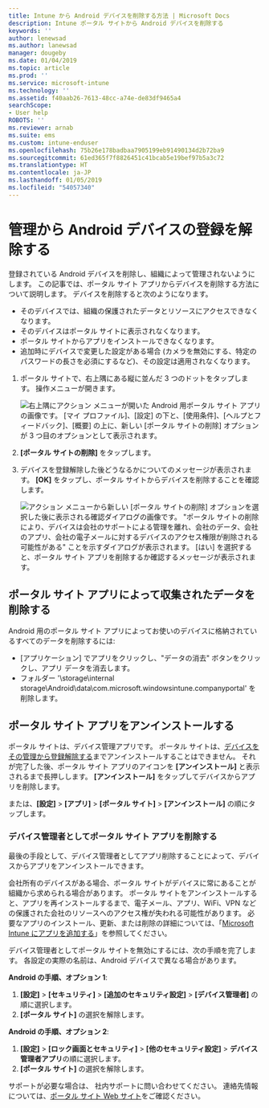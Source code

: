 ```yaml
---
title: Intune から Android デバイスを削除する方法 | Microsoft Docs
description: Intune ポータル サイトから Android デバイスを削除する
keywords: ''
author: lenewsad
ms.author: lanewsad
manager: dougeby
ms.date: 01/04/2019
ms.topic: article
ms.prod: ''
ms.service: microsoft-intune
ms.technology: ''
ms.assetid: f40aab26-7613-48cc-a74e-de83df9465a4
searchScope:
- User help
ROBOTS: ''
ms.reviewer: arnab
ms.suite: ems
ms.custom: intune-enduser
ms.openlocfilehash: 75b26e178badbaa7905199eb91490134d2b72ba9
ms.sourcegitcommit: 61ed365f7f8826451c41bcab5e19bef97b5a3c72
ms.translationtype: HT
ms.contentlocale: ja-JP
ms.lasthandoff: 01/05/2019
ms.locfileid: "54057340"
---
```

# <a name="unenroll-your-android-device-from-management"></a>管理から Android デバイスの登録を解除する  

登録されている Android デバイスを削除し、組織によって管理されないようにします。 この記事では、ポータル サイト アプリからデバイスを削除する方法について説明します。 デバイスを削除すると次のようになります。  

* そのデバイスでは、組織の保護されたデータとリソースにアクセスできなくなります。
* そのデバイスはポータル サイトに表示されなくなります。
* ポータル サイトからアプリをインストールできなくなります。
* 追加時にデバイスで変更した設定がある場合 (カメラを無効にする、特定のパスワードの長さを必須にするなど)、その設定は適用されなくなります。  

1. ポータル サイトで、右上隅にある縦に並んだ 3 つのドットをタップします。 操作メニューが開きます。

   ![右上隅にアクション メニューが開いた Android 用ポータル サイト アプリの画像です。 [マイ プロファイル]、[設定] の下と、[使用条件]、[ヘルプとフィードバック]、[概要] の上に、新しい [ポータル サイトの削除] オプションが 3 つ目のオプションとして表示されます。](./media/android_remove_cp_menu_action_after_1705.png)

2. **[ポータル サイトの削除]** をタップします。  

3. デバイスを登録解除した後どうなるかについてのメッセージが表示されます。 **[OK]** をタップし、ポータル サイトからデバイスを削除することを確認します。

   ![アクション メニューから新しい [ポータル サイトの削除] オプションを選択した後に表示される確認ダイアログの画像です。 "ポータル サイトの削除により、デバイスは会社のサポートによる管理を離れ、会社のデータ、会社のアプリ、会社の電子メールに対するデバイスのアクセス権限が削除される可能性がある" ことを示すダイアログが表示されます。 [はい] を選択すると、ポータル サイト アプリを削除するか確認するメッセージが表示されます。](./media/android_remove_cp_menu_confirmation_after_1705.png)

## <a name="removing-data-collected-by-the-company-portal-app"></a>ポータル サイト アプリによって収集されたデータを削除する  

Android 用のポータル サイト アプリによってお使いのデバイスに格納されているすべてのデータを削除するには:

-   [アプリケーション] でアプリをクリックし、"データの消去" ボタンをクリックし、アプリ データを消去します。
-   フォルダー '\storage\internal storage\Android\data\com.microsoft.windowsintune.companyportal' を削除します。

## <a name="uninstall-the-company-portal-app"></a>ポータル サイト アプリをアンインストールする  
ポータル サイトは、デバイス管理アプリです。 ポータル サイトは、[デバイスをその管理から登録解除する](unenroll-your-device-from-intune-android.md#unenroll-your-android-device-from-management)までアンインストールすることはできません。 それが完了した後、ポータル サイト アプリのアイコンを **[アンインストール]** と表示されるまで長押しします。 **[アンインストール]** をタップしてデバイスからアプリを削除します。  

または、**[設定]** > **[アプリ]** > **[ポータル サイト]** > **[アンインストール]** の順にタップします。  

### <a name="remove-company-portal-app-as-device-administrator"></a>デバイス管理者としてポータル サイト アプリを削除する  
最後の手段として、デバイス管理者としてアプリ削除することによって、デバイスからアプリをアンインストールできます。  

会社所有のデバイスがある場合、ポータル サイトがデバイスに常にあることが組織から求められる場合があります。 ポータル サイトをアンインストールすると、アプリを再インストールするまで、電子メール、アプリ、WiFi、VPN などの保護された会社のリソースへのアクセス権が失われる可能性があります。 必要なアプリのインストール、更新、または削除の詳細については、「[Microsoft Intune にアプリを追加する](https://docs.microsoft.com/intune/apps-add#apps-that-are-added-automatically-by-intune)」を参照してください。  

デバイス管理者としてポータル サイトを無効にするには、次の手順を完了します。 各設定の実際の名前は、Android デバイスで異なる場合があります。  

**Android の手順、オプション 1**:  
1. **[設定]** > **[セキュリティ]** > **[追加のセキュリティ設定]** > **[デバイス管理者]** の順に選択します。  
2. **[ポータル サイト]** の選択を解除します。  

**Android の手順、オプション 2**:  
1. **[設定]** > **[ロック画面とセキュリティ]** > **[他のセキュリティ設定]** > **デバイス管理者アプリ**の順に選択します。  
2. **[ポータル サイト]** の選択を解除します。    

サポートが必要な場合は、 社内サポートに問い合わせてください。 連絡先情報については、[ポータル サイト Web サイト](https://go.microsoft.com/fwlink/?linkid=2010980)をご確認ください。
